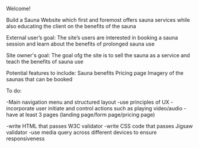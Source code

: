 Welcome! 

Build a Sauna Website which first and foremost offers sauna services while also educating the client on the benefits of the sauna

External user’s goal:
The site’s users are interested in booking a sauna session and learn about the benefits of prolonged sauna use

Site owner's goal:
The goal ofg the site is to sell the sauna as a service and teach the benefits of sauna use 

Potential features to include:
Sauna benefits
Pricing page
Imagery of the saunas that can be booked



To do: 

-Main navigation menu and structured layout
-use principles of UX 
-incorporate user initiate and control actions such as playing video/audio
-have at least 3 pages (landing page/form page/pricing page)

-write HTML that passes W3C validator
-write CSS code that passes Jigsaw validator
-use media query across different devices to ensure responsiveness 

